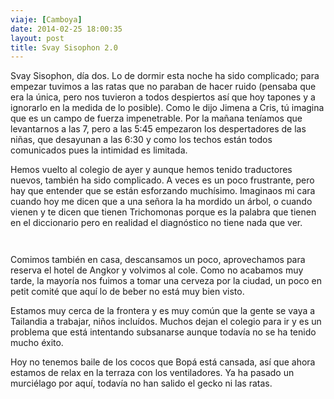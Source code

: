 ```yaml
---
viaje: [Camboya]
date: 2014-02-25 18:00:35
layout: post
title: Svay Sisophon 2.0
---
```

<p>Svay Sisophon, día dos. Lo de dormir esta noche ha sido complicado; para empezar tuvimos a las ratas que no paraban de hacer ruido (pensaba que era la única, pero nos tuvieron a todos despiertos así que hoy tapones y a ignorarlo en la medida de lo posible). Como le dijo Jimena a Cris, tú imagina que es un campo de fuerza impenetrable. Por la mañana teníamos que levantarnos a las 7, pero a las 5:45 empezaron los despertadores de las niñas, que desayunan a las 6:30 y como los techos están todos comunicados pues la intimidad es limitada.</p>
<p>Hemos vuelto al colegio de ayer y aunque hemos tenido traductores nuevos, también ha sido complicado. A veces es un poco frustrante, pero hay que entender que se están esforzando muchísimo. Imaginaos mi cara cuando hoy me dicen que a una señora la ha mordido un árbol, o cuando vienen y te dicen que tienen Trichomonas porque es la palabra que tienen en el diccionario pero en realidad el diagnóstico no tiene nada que ver.</p>
<p><img src="https://lh4.ggpht.com/M1p43f2IMu9Ug8Bwc6O6ZVy9u4h0200O5Ec1nRyBp6l8PmqavIFzIbtt4807pE0tbdJd2vCvv61F-bmWbOYx" alt="" data-key="2180182"></p>
<p><img src="https://lh4.ggpht.com/VBFfuiTjgnWaDXEHB2PdnJuf9Jv6kA0Z1h6k7HxvETPuYi00i-z4Rh1ohvab_6Xx5beo5K5DtLvrkKK9f5Yc" alt="" data-key="2180187"></p>
<p>Comimos también en casa, descansamos un poco, aprovechamos para reserva el hotel de Angkor y volvimos al cole. Como no acabamos muy tarde, la mayoría nos fuimos a tomar una cerveza por la ciudad, un poco en petit comité que aquí lo de beber no está muy bien visto.</p>
<p>Estamos muy cerca de la frontera y es muy común que la gente se vaya a Tailandia a trabajar, niños incluídos. Muchos dejan el colegio para ir y es un problema que está intentando subsanarse aunque todavía no se ha tenido mucho éxito.</p>
<p>Hoy no tenemos baile de los cocos que Bopá está cansada, así que ahora estamos de relax en la terraza con los ventiladores. Ya ha pasado un murciélago por aquí, todavía no han salido el gecko ni las ratas.</p>